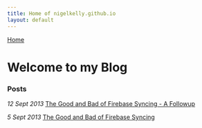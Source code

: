 ```yaml
---
title: Home of nigelkelly.github.io
layout: default
---
```

[Home](http://nigelkelly.github.io)

# Welcome to my Blog

### Posts

*12 Sept 2013* [The Good and Bad of Firebase Syncing - A Followup](http://nigelkelly.github.io/the-good-and-bad-parts-of-firebase-syncing-part2.html)

*5 Sept 2013* [The Good and Bad of Firebase Syncing](http://nigelkelly.github.io/the-good-and-bad-parts-of-firebase-syncing-part1.html)

<!--
*12 Sept 2013* [Firebase Syncing the RESTful way](http://nigelkelly.github.io/)
*12 Sept 2013* [Firebase .on() Vs .once()](http://nigelkelly.github.io/)
*12 Sept 2013* [Real time syncing with PouchDB](http://nigelkelly.github.io/)
*12 Sept 2013* [King of real time syncing: Firebase Vs PouchDB](http://nigelkelly.github.io/)
*12 Sept 2013* [Email Collection App with Firebase and Knockout](http://nigelkelly.github.io/)
*12 Sept 2013* [Sortable Task Manager with Firebase and Knockout](http://nigelkelly.github.io/)
*12 Sept 2013* [Sortable Kanban with Firebase and Knockout](http://nigelkelly.github.io/)
*12 Sept 2013* [User Sign Up and Sign On with Firebase and Knockout](http://nigelkelly.github.io/)
-->